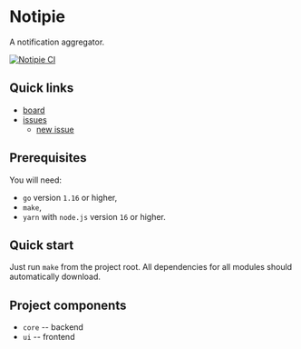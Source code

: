 # Notipie
A notification aggregator.

[![Notipie CI](https://github.com/blazejsewera/notipie/actions/workflows/ci.yml/badge.svg)](https://github.com/blazejsewera/notipie/actions/workflows/ci.yml)

## Quick links
- [board](https://github.com/jazzsewera/notipie/projects/1)
- [issues](https://github.com/jazzsewera/notipie/issues)
  - [new issue](https://github.com/jazzsewera/notipie/issues/new)

## Prerequisites
You will need:
- `go` version `1.16` or higher,
- `make`,
- `yarn` with `node.js` version `16` or higher.

## Quick start
Just run `make` from the project root. All dependencies for all modules should
automatically download.

## Project components
- `core` -- backend
- `ui` -- frontend
